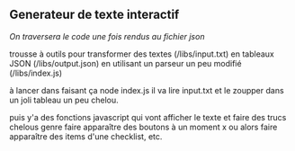 ## Generateur de texte interactif ##
*On traversera le code une fois rendus au fichier json*

trousse à outils pour transformer des textes (/libs/input.txt) 
en tableaux JSON (/libs/output.json)
en utilisant un parseur un peu modifié (/libs/index.js)

à lancer dans faisant ça
node index.js
il va lire input.txt et le zoupper dans un joli tableau un peu chelou.

puis y'a des fonctions javascript qui vont afficher le texte
et faire des trucs chelous genre faire apparaître des boutons à un moment
x ou alors faire apparaître des items d'une checklist, etc.

